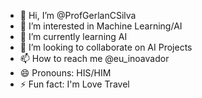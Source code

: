 - 👋 Hi, I’m @ProfGerlanCSilva
- 👀 I’m interested in Machine Learning/AI
- 🌱 I’m currently learning AI
- 💞️ I’m looking to collaborate on AI Projects
- 📫 How to reach me @eu_inoavador
- 😄 Pronouns: HIS/HIM
- ⚡ Fun fact: I'm Love Travel

<!---
ProfGerlanCSilva/ProfGerlanCSilva is a ✨ special ✨ repository because its `README.md` (this file) appears on your GitHub profile.
You can click the Preview link to take a look at your changes.
--->
